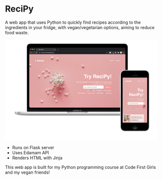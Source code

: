# ReciPy

A web app that uses Python to quickly find recipes according to the ingredients in your fridge, with vegan/vegetarian options, aiming to reduce food waste.

![showcase](/static/images/recipy-showcase.png)

* Runs on Flask server
* Uses Edamam API
* Renders HTML with Jinja


This web app is built for my Python programming course at Code First Girls and my vegan friends!
